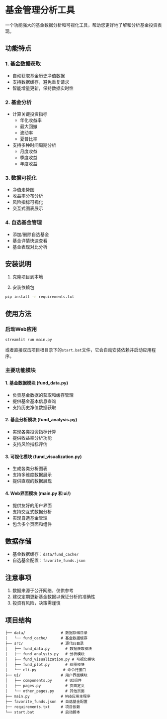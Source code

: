 # 基金管理分析工具

一个功能强大的基金数据分析和可视化工具，帮助您更好地了解和分析基金投资表现。

## 功能特点

### 1. 基金数据获取
- 自动获取基金历史净值数据
- 支持数据缓存，避免重复请求
- 智能增量更新，保持数据实时性

### 2. 基金分析
- 计算关键投资指标
  - 年化收益率
  - 最大回撤
  - 波动率
  - 夏普比率
- 支持多种时间周期分析
  - 月度收益
  - 季度收益
  - 年度收益

### 3. 数据可视化
- 净值走势图
- 收益率分布分析
- 风险指标可视化
- 交互式图表展示

### 4. 自选基金管理
- 添加/删除自选基金
- 基金详情快速查看
- 基金表现对比分析

## 安装说明

1. 克隆项目到本地

2. 安装依赖包
```bash
pip install -r requirements.txt
```

## 使用方法

### 启动Web应用
```bash
streamlit run main.py
```

或者直接双击项目根目录下的`start.bat`文件，它会自动安装依赖并启动应用程序。

### 主要功能模块

#### 1. 基金数据模块 (fund_data.py)
- 负责基金数据的获取和缓存管理
- 提供基金基本信息查询
- 支持历史净值数据获取

#### 2. 基金分析模块 (fund_analysis.py)
- 实现各类投资指标计算
- 提供收益率分析功能
- 支持风险指标评估

#### 3. 可视化模块 (fund_visualization.py)
- 生成各类分析图表
- 支持多维度数据展示
- 提供直观的数据展现

#### 4. Web界面模块 (main.py 和 ui/)
- 提供友好的用户界面
- 支持交互式数据分析
- 实现自选基金管理
- 包含多个页面和组件

## 数据存储

- 基金数据缓存：`data/fund_cache/`
- 自选基金配置：`favorite_funds.json`

## 注意事项

1. 数据来源于公开网络，仅供参考
2. 建议定期更新基金数据以保证分析的准确性
3. 投资有风险，决策需谨慎

## 项目结构

```
├── data/                # 数据存储目录
│   └── fund_cache/      # 基金数据缓存
├── src/                 # 源代码目录
│   ├── fund_data.py       # 数据获取模块
│   ├── fund_analysis.py   # 分析模块
│   ├── fund_visualization.py # 可视化模块
│   ├── fund_plot.py       # 绘图模块
│   └── cli.py            # 命令行接口
├── ui/                  # 用户界面模块
│   ├── components.py      # UI组件
│   ├── pages.py           # 页面定义
│   └── other_pages.py     # 其他页面
├── main.py              # Web应用主程序
├── favorite_funds.json  # 自选基金配置
├── requirements.txt     # 项目依赖
└── start.bat            # 启动脚本
```